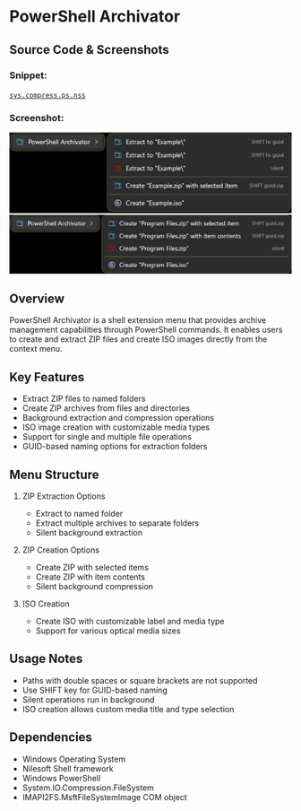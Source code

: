 # PowerShell Archivator

## Source Code & Screenshots

### Snippet:
[`sys.compress.ps.nss`](/ex3.archiver/sys.compress.ps.nss)

### Screenshot:
![Screenshot 1](/ex3.archiver/sys.compress.ps.1.png)
![Screenshot 2](/ex3.archiver/sys.compress.ps.2.png)

## Overview
PowerShell Archivator is a shell extension menu that provides archive management capabilities through PowerShell commands. It enables users to create and extract ZIP files and create ISO images directly from the context menu.

## Key Features
- Extract ZIP files to named folders
- Create ZIP archives from files and directories
- Background extraction and compression operations
- ISO image creation with customizable media types
- Support for single and multiple file operations
- GUID-based naming options for extraction folders

## Menu Structure
1. ZIP Extraction Options
   - Extract to named folder
   - Extract multiple archives to separate folders
   - Silent background extraction

2. ZIP Creation Options
   - Create ZIP with selected items
   - Create ZIP with item contents
   - Silent background compression

3. ISO Creation
   - Create ISO with customizable label and media type
   - Support for various optical media sizes

## Usage Notes
- Paths with double spaces or square brackets are not supported
- Use SHIFT key for GUID-based naming
- Silent operations run in background
- ISO creation allows custom media title and type selection

## Dependencies
- Windows Operating System
- Nilesoft Shell framework
- Windows PowerShell
- System.IO.Compression.FileSystem
- IMAPI2FS.MsftFileSystemImage COM object
